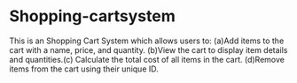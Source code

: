 # Shopping-cartsystem
This is an Shopping Cart System which allows users to:  (a)Add items to the cart with a name, price, and quantity. (b)View the cart to display item details and quantities.(c) Calculate the total cost of all items in the cart. (d)Remove items from the cart using their unique ID.
